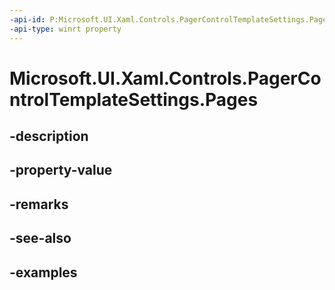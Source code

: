 ```yaml
---
-api-id: P:Microsoft.UI.Xaml.Controls.PagerControlTemplateSettings.Pages
-api-type: winrt property
---
```


# Microsoft.UI.Xaml.Controls.PagerControlTemplateSettings.Pages

<!--
public System.Collections.Generic.IList<object> Pages { get; }
-->


## -description

## -property-value

## -remarks

## -see-also

## -examples


